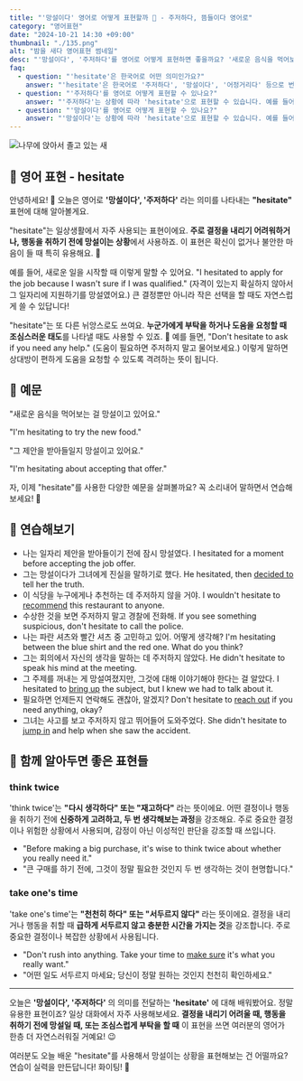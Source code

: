 ```yaml
---
title: "'망설이다' 영어로 어떻게 표현할까 🤔 - 주저하다, 뜸들이다 영어로"
category: "영어표현"
date: "2024-10-21 14:30 +09:00"
thumbnail: "./135.png"
alt: "밤을 새다 영어표현 썸네일"
desc: "'망설이다', '주저하다'를 영어로 어떻게 표현하면 좋을까요? '새로운 음식을 먹어보는 걸 망설이고 있어요.', '그 제안을 받아들일지 망설이고 있어요.' 등을 영어로 표현하는 법을 배워봅시다. 다양한 예문을 통해서 연습하고 본인의 표현으로 만들어 보세요."
faq:
  - question: "'hesitate'은 한국어로 어떤 의미인가요?"
    answer: "'hesitate'은 한국어로 '주저하다', '망설이다', '어정거리다' 등으로 번역될 수 있습니다. 어떤 결정을 내리기 전에 잠시 멈추거나 고민하는 상황에서 사용됩니다."
  - question: "'주저하다'를 영어로 어떻게 표현할 수 있나요?"
    answer: "'주저하다'는 상황에 따라 'hesitate'으로 표현할 수 있습니다. 예를 들어, '그는 결정을 내리기 전에 주저했다'는 'He hesitated before making the decision'로 말할 수 있습니다."
  - question: "'망설이다'를 영어로 어떻게 표현할 수 있나요?"
    answer: "'망설이다'는 상황에 따라 'hesitate'으로 표현할 수 있습니다. 예를 들어, '그녀는 질문을 할지 망설였다'는 'She hesitated to ask the question'으로 말할 수 있습니다."
---
```


![나무에 앉아서 졸고 있는 새](./135-1.jpg)

## 🌟 영어 표현 - hesitate

안녕하세요! 👋 오늘은 영어로 **'망설이다', '주저하다'** 라는 의미를 나타내는 **"hesitate"** 표현에 대해 알아볼게요.

"hesitate"는 일상생활에서 자주 사용되는 표현이에요. **주로 결정을 내리기 어려워하거나, 행동을 취하기 전에 망설이는 상황**에서 사용하죠. 이 표현은 확신이 없거나 불안한 마음이 들 때 특히 유용해요. 🤔

예를 들어, 새로운 일을 시작할 때 이렇게 말할 수 있어요. "I hesitated to apply for the job because I wasn't sure if I was qualified." (자격이 있는지 확실하지 않아서 그 일자리에 지원하기를 망설였어요.) 큰 결정뿐만 아니라 작은 선택을 할 때도 자연스럽게 쓸 수 있답니다!

"hesitate"는 또 다른 뉘앙스로도 쓰여요. **누군가에게 부탁을 하거나 도움을 요청할 때 조심스러운 태도**를 나타낼 때도 사용할 수 있죠. 🙏 예를 들면, "Don't hesitate to ask if you need any help." (도움이 필요하면 주저하지 말고 물어보세요.) 이렇게 말하면 상대방이 편하게 도움을 요청할 수 있도록 격려하는 뜻이 됩니다.

## 📖 예문

"새로운 음식을 먹어보는 걸 망설이고 있어요."

"I'm hesitating to try the new food."

"그 제안을 받아들일지 망설이고 있어요."

"I'm hesitating about accepting that offer."

자, 이제 "hesitate"를 사용한 다양한 예문을 살펴볼까요? 꼭 소리내어 말하면서 연습해보세요! 🚀

## 💬 연습해보기

<ul data-interactive-list>
  <li data-interactive-item>
    <span data-toggler>나는 일자리 제안을 받아들이기 전에 잠시 망설였다.</span>
    <span data-answer>I hesitated for a moment before accepting the job offer.</span>
  </li>
  <li data-interactive-item>
    <span data-toggler>그는 망설이다가 그녀에게 진실을 말하기로 했다.</span>
    <span data-answer>He hesitated, then <a href="/blog/in-english/062.decide-to/">decided to</a> tell her the truth.</span>
  </li>
  <li data-interactive-item>
    <span data-toggler>이 식당을 누구에게나 추천하는 데 주저하지 않을 거야.</span>
    <span data-answer>I wouldn't hesitate to <a href="/blog/in-english/308.recommend/">recommend</a> this restaurant to anyone.</span>
  </li>
  <li data-interactive-item>
    <span data-toggler>수상한 것을 보면 주저하지 말고 경찰에 전화해.</span>
    <span data-answer>If you see something suspicious, don't hesitate to call the police.</span>
  </li>
  <li data-interactive-item>
    <span data-toggler>나는 파란 셔츠와 빨간 셔츠 중 고민하고 있어. 어떻게 생각해?</span>
    <span data-answer>I'm hesitating between the blue shirt and the red one. What do you think?</span>
  </li>
  <li data-interactive-item>
    <span data-toggler>그는 회의에서 자신의 생각을 말하는 데 주저하지 않았다.</span>
    <span data-answer>He didn't hesitate to speak his mind at the meeting.</span>
  </li>
  <li data-interactive-item>
    <span data-toggler>그 주제를 꺼내는 게 망설여졌지만, 그것에 대해 이야기해야 한다는 걸 알았다.</span>
    <span data-answer>I hesitated to <a href="/blog/in-english/122.bring-up/">bring up</a> the subject, but I knew we had to talk about it.</span>
  </li>
  <li data-interactive-item>
    <span data-toggler>필요하면 언제든지 연락해도 괜찮아, 알겠지?</span>
    <span data-answer>Don't hesitate to <a href="/blog/in-english/231.reach-out/">reach out</a> if you need anything, okay?</span>
  </li>
  <li data-interactive-item>
    <span data-toggler>그녀는 사고를 보고 주저하지 않고 뛰어들어 도와주었다.</span>
    <span data-answer>She didn't hesitate to <a href="/blog/in-english/149.jump-in/">jump in</a> and help when she saw the accident.</span>
  </li>
</ul>

## 🤝 함께 알아두면 좋은 표현들

### think twice

'think twice'는 **"다시 생각하다" 또는 "재고하다"** 라는 뜻이에요. 어떤 결정이나 행동을 취하기 전에 **신중하게 고려하고, 두 번 생각해보는 과정**을 강조해요. 주로 중요한 결정이나 위험한 상황에서 사용되며, 감정이 아닌 이성적인 판단을 강조할 때 쓰입니다.

- "Before making a big purchase, it's wise to think twice about whether you really need it."
- "큰 구매를 하기 전에, 그것이 정말 필요한 것인지 두 번 생각하는 것이 현명합니다."

### take one's time

'take one's time'는 **"천천히 하다" 또는 "서두르지 않다"** 라는 뜻이에요. 결정을 내리거나 행동을 취할 때 **급하게 서두르지 않고 충분한 시간을 가지는 것**을 강조합니다. 주로 중요한 결정이나 복잡한 상황에서 사용됩니다.

- "Don't rush into anything. Take your time to [make sure](/blog/in-english/232.make-sure/) it's what you really want."
- "어떤 일도 서두르지 마세요; 당신이 정말 원하는 것인지 천천히 확인하세요."

---

오늘은 **'망설이다', '주저하다'** 의 의미를 전달하는 **'hesitate'** 에 대해 배워봤어요. 정말 유용한 표현이죠? 일상 대화에서 자주 사용해보세요. **결정을 내리기 어려울 때, 행동을 취하기 전에 망설일 때, 또는 조심스럽게 부탁을 할 때** 이 표현을 쓰면 여러분의 영어가 한층 더 자연스러워질 거예요! 😉

여러분도 오늘 배운 "hesitate"를 사용해서 망설이는 상황을 표현해보는 건 어떨까요? 연습이 실력을 만든답니다! 화이팅! 💪
